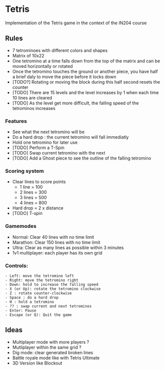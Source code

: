 # Tetris

Implementation of the Tetris game in the context of the IN204 course

## Rules
- 7 tetrominoes with different colors and shapes
- Matrix of 10x22
- One tetromino at a time falls down from the top of the matrix and can be moved horizontally or rotated 
- Once the tetromino touches the ground or another piece, you have half a brief daly to move the piece before it locks down
- [TODO?] Rotating or moving the block during this half second resets the counter
- [TODO] There are 15 levels and the level increases by 1 when each time 10 lines are cleared
- [TODO] As the level get more difficult, the falling speed of the tetrominos increases

### Features
- See what the next tetromino will be
- Do a hard drop : the current tetromino will fall immediatly
- Hold one tetromino for later use
- [TODO] Perform a T-Spin
- [TODO] Swap current tetromino with the next
- [TODO] Add a Ghost piece to see the outline of the falling tetromino

### Scoring system
- Clear lines to score points
    - 1 line = 100
    - 2 lines = 300
    - 3 lines = 500
    - 4 lines = 800
- Hard drop = 2 x distance
- [TODO] T-spin


### Gamemodes
- Normal: Clear 40 lines with no time limit
- Marathon: Clear 150 lines with no time limit
- Ultra: Clear as many lines as possible within 3 minutes
- 1v1 multiplayer: each player has its own grid

### Controls:
    - Left: move the tetromino left
    - Right: move the tetromino right
    - Down: hold to increase the falling speed
    - X (or Up): rotate the tetromino clockwise
    - Z : rotate counter-clockwise
    - Space : do a hard drop
    - H : hold a tetromino
    - ?? : swap current and next tetrominos
    - Enter: Pause
    - Escape (or Q): Quit the game


## Ideas
- Multiplayer mode with more players ?
- Mutliplayer within the same grid ?
- Dig mode: clear generated broken lines
- Battle royale mode like with Tetris Ultimate
- 3D Version like Blockout

